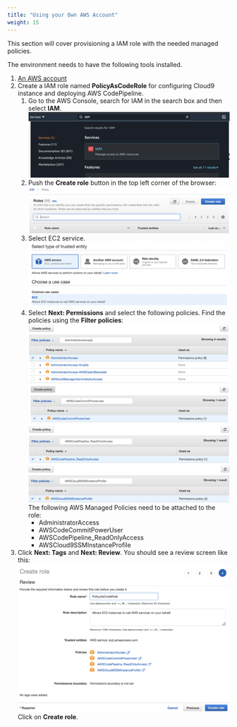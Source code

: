 ```yaml
---
title: "Using your Own AWS Account"
weight: 15
---
```

This section will cover provisioning a IAM role with the needed managed policies.

The environment needs to have the following tools installed.
1. [An AWS account](https://aws.amazon.com/getting-started/)
1. Create a IAM role named **PolicyAsCodeRole** for configuring Cloud9 instance and deploying AWS CodePipeline. 
    1. Go to the AWS Console, search for IAM in the search box and then select **IAM**.
        ![IAM Search](/static/images/prerequisites/iam-aws-console-search.png)
    1. Push the **Create role** button in the top left corner of the browser:
        ![Create role](/static/images/prerequisites/create-role.png)
    1. Select EC2 service.
        ![Select EC2 service](/static/images/prerequisites/select-ec2-service.png)
    1. Select **Next: Permissions** and select the following policies. Find the policies using the **Filter policies**:
        ![Select AdministratorAccess Policy](/static/images/prerequisites/administrator-access-policy.png)
        ![Select AWSCodeCommitPowerUser Policy](/static/images/prerequisites/codecommit-power-user.png)
        ![Select AWSCodePipeline_ReadOnlyAccess Policy](/static/images/prerequisites/codepipeline-readonly.png)
        ![Select AWSCloud9SSMInstanceProfile Policy](/static/images/prerequisites/cloud9ssm-profile.png)   
        The following AWS Managed Policies need to be attached to the role:
        * AdministratorAccess
        * AWSCodeCommitPowerUser
        * AWSCodePipeline_ReadOnlyAccess
        * AWSCloud9SSMInstanceProfile
1. Click **Next: Tags** and **Next: Review**. You should see a review screen like this:
    ![Select Review IAM Role](/static/images/prerequisites/review-iam-role.png)
    Click on **Create role**.
